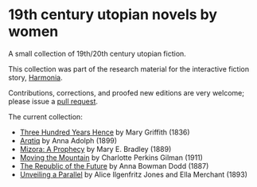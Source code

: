 # 19th century utopian novels by women
A small collection of 19th/20th century utopian fiction.

This collection was part of the research material for the interactive fiction story, [Harmonia](https://github.com/lizadaly/harmonia).

Contributions, corrections, and proofed new editions are very welcome; please issue a <a href="https://opensource.guide/how-to-contribute/">pull request</a>. 

The current collection:
* [Three Hundred Years Hence](books/300-years-hence/) by Mary Griffith (1836)
* [Arqtiq](books/arqtiq/) by Anna Adolph (1899)
* [Mizora: A Prophecy](books/mizora-a-prophecy/) by Mary E. Bradley (1889)
* [Moving the Mountain](books/moving-the-mountain/) by Charlotte Perkins Gilman (1911)
* [The Republic of the Future](books/republic-of-the-future/) by Anna Bowman Dodd (1887)
* [Unveiling a Parallel](books/unveiling-a-parallel/) by Alice Ilgenfritz Jones and Ella Merchant (1893)
